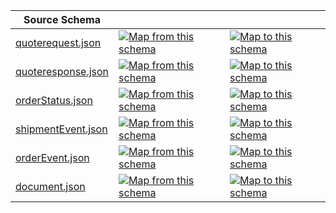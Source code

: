 | Source Schema                                                                                                             |                                                                                                                                                                                                                                                                                                                  |                                                                                                                                                                                                                                                                                                            |
| ------------------------------------------------------------------------------------------------------------------------- | ---------------------------------------------------------------------------------------------------------------------------------------------------------------------------------------------------------------------------------------------------------------------------------------------------------------- | ---------------------------------------------------------------------------------------------------------------------------------------------------------------------------------------------------------------------------------------------------------------------------------------------------------- |
| [quoterequest.json](https://raw.githubusercontent.com/Stedi/registry/main/schemas/xpoLogistics/1.0.0/quoterequest.json)   | [![Map from this schema](/images/MapFromThisSchema.svg)](https://terminal.stedi.com/mappings/import?name=Mapping%20from%20XpoLogistics's%20quoterequest%20schema&referrer=registry-repo&source_json_schema=https://raw.githubusercontent.com/Stedi/registry/main/schemas/xpoLogistics/1.0.0/quoterequest.json)   | [![Map to this schema](/images/MapToThisSchema.svg)](https://terminal.stedi.com/mappings/import?name=Mapping%20to%20XpoLogistics's%20quoterequest%20schema&referrer=registry-repo&target_json_schema=https://raw.githubusercontent.com/Stedi/registry/main/schemas/xpoLogistics/1.0.0/quoterequest.json)   |
| [quoteresponse.json](https://raw.githubusercontent.com/Stedi/registry/main/schemas/xpoLogistics/1.0.0/quoteresponse.json) | [![Map from this schema](/images/MapFromThisSchema.svg)](https://terminal.stedi.com/mappings/import?name=Mapping%20from%20XpoLogistics's%20quoteresponse%20schema&referrer=registry-repo&source_json_schema=https://raw.githubusercontent.com/Stedi/registry/main/schemas/xpoLogistics/1.0.0/quoteresponse.json) | [![Map to this schema](/images/MapToThisSchema.svg)](https://terminal.stedi.com/mappings/import?name=Mapping%20to%20XpoLogistics's%20quoteresponse%20schema&referrer=registry-repo&target_json_schema=https://raw.githubusercontent.com/Stedi/registry/main/schemas/xpoLogistics/1.0.0/quoteresponse.json) |
| [orderStatus.json](https://raw.githubusercontent.com/Stedi/registry/main/schemas/xpoLogistics/1.0.0/orderStatus.json)     | [![Map from this schema](/images/MapFromThisSchema.svg)](https://terminal.stedi.com/mappings/import?name=Mapping%20from%20XpoLogistics's%20orderStatus%20schema&referrer=registry-repo&source_json_schema=https://raw.githubusercontent.com/Stedi/registry/main/schemas/xpoLogistics/1.0.0/orderStatus.json)     | [![Map to this schema](/images/MapToThisSchema.svg)](https://terminal.stedi.com/mappings/import?name=Mapping%20to%20XpoLogistics's%20orderStatus%20schema&referrer=registry-repo&target_json_schema=https://raw.githubusercontent.com/Stedi/registry/main/schemas/xpoLogistics/1.0.0/orderStatus.json)     |
| [shipmentEvent.json](https://raw.githubusercontent.com/Stedi/registry/main/schemas/xpoLogistics/1.0.0/shipmentEvent.json) | [![Map from this schema](/images/MapFromThisSchema.svg)](https://terminal.stedi.com/mappings/import?name=Mapping%20from%20XpoLogistics's%20shipmentEvent%20schema&referrer=registry-repo&source_json_schema=https://raw.githubusercontent.com/Stedi/registry/main/schemas/xpoLogistics/1.0.0/shipmentEvent.json) | [![Map to this schema](/images/MapToThisSchema.svg)](https://terminal.stedi.com/mappings/import?name=Mapping%20to%20XpoLogistics's%20shipmentEvent%20schema&referrer=registry-repo&target_json_schema=https://raw.githubusercontent.com/Stedi/registry/main/schemas/xpoLogistics/1.0.0/shipmentEvent.json) |
| [orderEvent.json](https://raw.githubusercontent.com/Stedi/registry/main/schemas/xpoLogistics/1.0.0/orderEvent.json)       | [![Map from this schema](/images/MapFromThisSchema.svg)](https://terminal.stedi.com/mappings/import?name=Mapping%20from%20XpoLogistics's%20orderEvent%20schema&referrer=registry-repo&source_json_schema=https://raw.githubusercontent.com/Stedi/registry/main/schemas/xpoLogistics/1.0.0/orderEvent.json)       | [![Map to this schema](/images/MapToThisSchema.svg)](https://terminal.stedi.com/mappings/import?name=Mapping%20to%20XpoLogistics's%20orderEvent%20schema&referrer=registry-repo&target_json_schema=https://raw.githubusercontent.com/Stedi/registry/main/schemas/xpoLogistics/1.0.0/orderEvent.json)       |
| [document.json](https://raw.githubusercontent.com/Stedi/registry/main/schemas/xpoLogistics/1.0.0/document.json)           | [![Map from this schema](/images/MapFromThisSchema.svg)](https://terminal.stedi.com/mappings/import?name=Mapping%20from%20XpoLogistics's%20document%20schema&referrer=registry-repo&source_json_schema=https://raw.githubusercontent.com/Stedi/registry/main/schemas/xpoLogistics/1.0.0/document.json)           | [![Map to this schema](/images/MapToThisSchema.svg)](https://terminal.stedi.com/mappings/import?name=Mapping%20to%20XpoLogistics's%20document%20schema&referrer=registry-repo&target_json_schema=https://raw.githubusercontent.com/Stedi/registry/main/schemas/xpoLogistics/1.0.0/document.json)           |